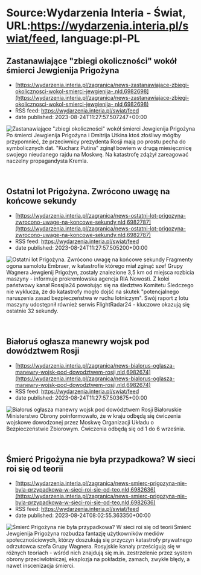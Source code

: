 # Source:Wydarzenia Interia - Świat, URL:https://wydarzenia.interia.pl/swiat/feed, language:pl-PL

## Zastanawiające "zbiegi okoliczności" wokół śmierci Jewgienija Prigożyna
 - [https://wydarzenia.interia.pl/zagranica/news-zastanawiajace-zbiegi-okolicznosci-wokol-smierci-jewgienija-,nId,6982698](https://wydarzenia.interia.pl/zagranica/news-zastanawiajace-zbiegi-okolicznosci-wokol-smierci-jewgienija-,nId,6982698)
 - RSS feed: https://wydarzenia.interia.pl/swiat/feed
 - date published: 2023-08-24T11:27:57.507247+00:00

<p><a href="https://wydarzenia.interia.pl/zagranica/news-zastanawiajace-zbiegi-okolicznosci-wokol-smierci-jewgienija-,nId,6982698"><img align="left" alt="Zastanawiające &quot;zbiegi okoliczności&quot; wokół śmierci Jewgienija Prigożyna" src="https://i.iplsc.com/zastanawiajace-zbiegi-okolicznosci-wokol-smierci-jewgienija/000HKRLDTTNS1QLU-C321.jpg" /></a>Po śmierci Jewgienija Prigożyna i Dmitrija Utkina ktoś złośliwy mógłby przypomnieć, że przeciwnicy prezydenta Rosji mają po prostu pecha do symbolicznych dat. &quot;Kucharz Putina&quot; zginął bowiem w drugą miesięcznicę swojego nieudanego rajdu na Moskwę. Na katastrofę zdążył zareagować naczelny propagandysta Kremla.</p><br clear="all" />

## Ostatni lot Prigożyna. Zwrócono uwagę na końcowe sekundy
 - [https://wydarzenia.interia.pl/zagranica/news-ostatni-lot-prigozyna-zwrocono-uwage-na-koncowe-sekundy,nId,6982787](https://wydarzenia.interia.pl/zagranica/news-ostatni-lot-prigozyna-zwrocono-uwage-na-koncowe-sekundy,nId,6982787)
 - RSS feed: https://wydarzenia.interia.pl/swiat/feed
 - date published: 2023-08-24T11:27:57.505200+00:00

<p><a href="https://wydarzenia.interia.pl/zagranica/news-ostatni-lot-prigozyna-zwrocono-uwage-na-koncowe-sekundy,nId,6982787"><img align="left" alt="Ostatni lot Prigożyna. Zwrócono uwagę na końcowe sekundy" src="https://i.iplsc.com/ostatni-lot-prigozyna-zwrocono-uwage-na-koncowe-sekundy/000HKRSIBIMMBOJN-C321.jpg" /></a>Fragmenty ogona samolotu Embraer, w katastrofie którego miał zginąć szef Grupy Wagnera Jewgienij Prigożyn, zostały znalezione 3,5 km od miejsca rozbicia maszyny - informuje prokremlowska agencja RIA Nowosti. Z kolei państwowy kanał Rossjia24 powołując się na śledztwo Komitetu Śledczego nie wyklucza, że do katastrofy mogło dojść na skutek &quot;potencjalnego naruszenia zasad bezpieczeństwa w ruchu lotniczym&quot;. Swój raport z lotu maszyny udostępnił również serwis FlightRadar24 - kluczowe okazują się ostatnie 32 sekundy.</p><br clear="all" />

## Białoruś ogłasza manewry wojsk pod dowództwem Rosji
 - [https://wydarzenia.interia.pl/zagranica/news-bialorus-oglasza-manewry-wojsk-pod-dowodztwem-rosji,nId,6982674](https://wydarzenia.interia.pl/zagranica/news-bialorus-oglasza-manewry-wojsk-pod-dowodztwem-rosji,nId,6982674)
 - RSS feed: https://wydarzenia.interia.pl/swiat/feed
 - date published: 2023-08-24T11:27:57.503675+00:00

<p><a href="https://wydarzenia.interia.pl/zagranica/news-bialorus-oglasza-manewry-wojsk-pod-dowodztwem-rosji,nId,6982674"><img align="left" alt="Białoruś ogłasza manewry wojsk pod dowództwem Rosji" src="https://i.iplsc.com/bialorus-oglasza-manewry-wojsk-pod-dowodztwem-rosji/000HKSCDI8NNBJUN-C321.jpg" /></a>Białoruskie Ministerstwo Obrony poinformowało, że w kraju odbędą się ćwiczenia wojskowe dowodzonej przez Moskwę Organizacji Układu o Bezpieczeństwie Zbiorowym. Ćwiczenia odbędą się od 1 do 6 września. </p><br clear="all" />

## Śmierć Prigożyna nie była przypadkowa? W sieci roi się od teorii
 - [https://wydarzenia.interia.pl/zagranica/news-smierc-prigozyna-nie-byla-przypadkowa-w-sieci-roi-sie-od-teo,nId,6982636](https://wydarzenia.interia.pl/zagranica/news-smierc-prigozyna-nie-byla-przypadkowa-w-sieci-roi-sie-od-teo,nId,6982636)
 - RSS feed: https://wydarzenia.interia.pl/swiat/feed
 - date published: 2023-08-24T08:02:55.363350+00:00

<p><a href="https://wydarzenia.interia.pl/zagranica/news-smierc-prigozyna-nie-byla-przypadkowa-w-sieci-roi-sie-od-teo,nId,6982636"><img align="left" alt="Śmierć Prigożyna nie była przypadkowa? W sieci roi się od teorii" src="https://i.iplsc.com/smierc-prigozyna-nie-byla-przypadkowa-w-sieci-roi-sie-od-teo/000HCWSHU52U7EH7-C321.jpg" /></a>Śmierć Jewgienija Prigożyna rozbudza fantazję użytkowników mediów społecznościowych, którzy doszukują się przyczyn katastrofy prywatnego odrzutowca szefa Grupy Wagnera. Rosyjskie kanały prześcigują się w różnych teoriach - wśród nich znajdują się m.in. zestrzelenie przez system obrony przeciwlotniczej, eksplozja na pokładzie, zamach, zwykłe błędy, a nawet inscenizacja śmierci.</p><br clear="all" />

